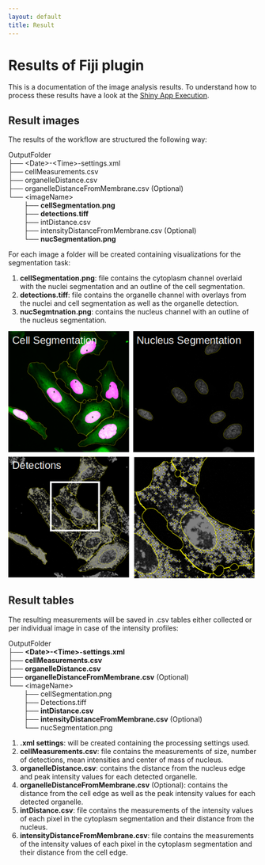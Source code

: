 ```yaml
---
layout: default
title: Result
---
```


# Results of Fiji plugin

This is a documentation of the image analysis results. To understand how to process these results have a look at the [Shiny App Execution](rShinyApp.html).

## Result images

The results of the workflow are structured the following way:

OutputFolder<br>
├── \<Date\>\-\<Time\>\-settings.xml<br>
├── cellMeasurements.csv<br>
├── organelleDistance.csv<br>
├── organelleDistanceFromMembrane.csv (Optional)<br>
└── \<imageName\><br>
&nbsp;&nbsp;&nbsp;&nbsp;&nbsp;&nbsp;&nbsp;&nbsp;├── **cellSegmentation.png**<br>
&nbsp;&nbsp;&nbsp;&nbsp;&nbsp;&nbsp;&nbsp;&nbsp;├── **detections.tiff**<br>
&nbsp;&nbsp;&nbsp;&nbsp;&nbsp;&nbsp;&nbsp;&nbsp;├── intDistance.csv<br>
&nbsp;&nbsp;&nbsp;&nbsp;&nbsp;&nbsp;&nbsp;&nbsp;├── intensityDistanceFromMembrane.csv (Optional)<br>
&nbsp;&nbsp;&nbsp;&nbsp;&nbsp;&nbsp;&nbsp;&nbsp;└── **nucSegmentation.png**<br>

For each image a folder will be created containing visualizations for the segmentation task:

1. **cellSegmentation.png**: file contains the cytoplasm channel overlaid with the nuclei segmentation and an outline of the cell segmentation.
2. **detections.tiff**: file contains the organelle channel with overlays from the nuclei and cell segmentation as well as the organelle detection.
3. **nucSegmtnation.png**: contains the nucleus channel with an outline of the nucleus segmentation.

<p align="center">
  <img src="../images/results_annotated.png" alt="ResultImages">
</p>

## Result tables

The resulting measurements will be saved in .csv tables either collected or per individual image in case of the intensity profiles:

OutputFolder<br>
├── **\<Date\>\-\<Time\>\-settings.xml**<br>
├── **cellMeasurements.csv**<br>
├── **organelleDistance.csv**<br>
├── **organelleDistanceFromMembrane.csv** (Optional)<br>
└── \<imageName\><br>
&nbsp;&nbsp;&nbsp;&nbsp;&nbsp;&nbsp;&nbsp;&nbsp;├── cellSegmentation.png<br>
&nbsp;&nbsp;&nbsp;&nbsp;&nbsp;&nbsp;&nbsp;&nbsp;├── Detections.tiff<br>
&nbsp;&nbsp;&nbsp;&nbsp;&nbsp;&nbsp;&nbsp;&nbsp;├── **intDistance.csv**<br>
&nbsp;&nbsp;&nbsp;&nbsp;&nbsp;&nbsp;&nbsp;&nbsp;├── **intensityDistanceFromMembrane.csv** (Optional)<br>
&nbsp;&nbsp;&nbsp;&nbsp;&nbsp;&nbsp;&nbsp;&nbsp;└── nucSegmentation.png<br>

1. **.xml settings**: will be created containing the processing settings used.
2. **cellMeasurements.csv**: file contains the measurements of size, number of detections, mean intensities and center of mass of nucleus.
3. **organelleDistance.csv**: contains the distance from the nucleus edge and peak intensity values for each detected organelle.
4. **organelleDistanceFromMembrane.csv** (Optional): contains the distance from the cell edge as well as the peak intensity values for each detected organelle.
5. **intDistance.csv**: file contains the measurements of the intensity values of each pixel in the cytoplasm segmentation and their distance from the nucleus.
5. **intensityDistanceFromMembrane.csv**: file contains the measurements of the intensity values of each pixel in the cytoplasm segmentation and their distance from the cell edge.

